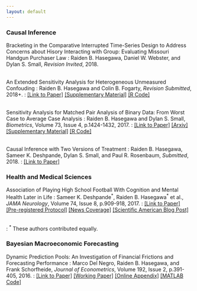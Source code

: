 ```yaml
---
layout: default
---
```


### Causal Inference
Bracketing in the Comparative Interrupted Time-Series Design to Address Concerns about Hisory Interacting with Group: Evaluating Missouri Handgun Purchaser Law
: Raiden B. Hasegawa, Daniel W. Webster, and Dylan S. Small, *Revision Invited*, 2018.
<br><br>

An Extended Sensitivity Analysis for Heterogeneous Unmeasured Confouding
: Raiden B. Hasegawa and Colin B. Fogarty, *Revision Submitted*, 2018+.
: [\[Link to Paper\]](https://arxiv.org/abs/1711.05570)
[\[Supplementary Material\]](../assets/extended-paper/supplemental_extended_sensitivity_rev1.pdf)
[\[R Code\]](../assets/extended-paper/code_rev1.zip)
<br><br>

Sensitivity Analysis for Matched Pair Analysis of Binary Data: From Worst Case to Average Case Analysis
: Raiden B. Hasegawa and Dylan S. Small, *Biometrics*, Volume 73, Issue 4, p.1424-1432, 2017.
: [\[Link to Paper\]](http://onlinelibrary.wiley.com/doi/10.1111/biom.12688/abstract)  [\[Arxiv\]](https://arxiv.org/abs/1707.09549)  [\[Supplementary Material\]](../assets/avgcase-paper/avgSensAnalysis_webAppendix.pdf)  [\[R Code\]](../assets/avgcase-paper/avgSensAnalysis_Rcode.R)
<br><br>

Causal Inference with Two Versions of Treatment
: Raiden B. Hasegawa, Sameer K. Deshpande, Dylan S. Small, and Paul R. Rosenbaum, *Submitted*, 2018.
: [\[Link to Paper\]](https://arxiv.org/abs/1705.03918)

### Health and Medical Sciences

Association of Playing High School Football With Cognition and Mental Health Later in Life
: Sameer K. Deshpande<sup>\*</sup>, Raiden B. Hasegawa<sup>\*</sup> et al., *JAMA Neurology*, Volume 74, Issue 8, p.909-918, 2017.
: [\[Link to Paper\]](http://jamanetwork.com/journals/jamaneurology/article-abstract/2635831)  [\[Pre-registered Protocol\]](https://arxiv.org/abs/1607.01756)  [\[News Coverage\]](https://www.theverge.com/2017/7/3/15913454/high-school-football-concussion-health-chronic-traumatic-encephalopathy)  [\[Scientific American Blog Post\]](https://blogs.scientificamerican.com/observations/head-trauma-in-high-school-football-may-be-more-complicated-than-we-thought/)
<br><br>

: <sup>\*</sup> These authors contributed equally.

### Bayesian Macroeconomic Forecasting

Dynamic Prediction Pools: An Investigation of Financial Frictions and Forecasting Performance
: Marco Del Negro, Raiden B. Hasegawa, and Frank Schorfheide, *Journal of Econometrics*, Volume 192, Issue 2, p.391-405, 2016.
: [\[Link to Paper\]](http://www.sciencedirect.com/science/article/pii/S0304407616300094)  [\[Working Paper\]](../assets/pools-paper/pools_paper_joe_20151119.pdf)  [\[Online Appendix\]](../assets/pools-paper/pools_onlineappendix_joe_20151119.pdf)  [\[MATLAB Code\]](../assets/pools-paper/code_and_data_0.zip)
